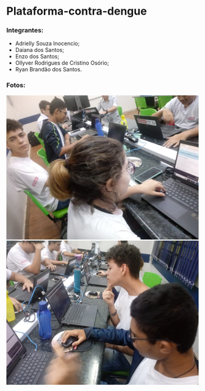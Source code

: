 # Plataforma-contra-dengue

### Integrantes:
- Adrielly Souza Inocencio;
- Daiana dos Santos;
- Enzo dos Santos;
- Ollyver Rodrigues de Cristino Osório;
- Ryan Brandão dos Santos.

### Fotos:
![](https://github.com/adriinocencio/Plataforma-contra-dengue/blob/main/WhatsApp%20Image%202024-03-05%20at%2013.17.55.jpeg?raw=true)
![](https://github.com/adriinocencio/Plataforma-contra-dengue/blob/main/WhatsApp%20Image%202024-03-05%20at%2014.49.23.jpeg?raw=true)
